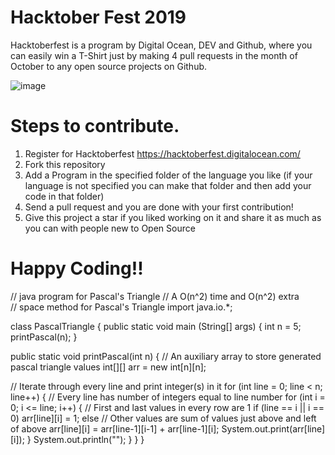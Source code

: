 # Hacktober Fest 2019
Hacktoberfest is a program by Digital Ocean, DEV and Github, where you can easily win a T-Shirt just by making 4 pull requests in the month of October to any open source projects on Github.

![image](https://user-images.githubusercontent.com/41102775/66319124-30589f00-e93a-11e9-9ff7-fdf03c09f9da.png)

# Steps to contribute.
1. Register for Hacktoberfest  https://hacktoberfest.digitalocean.com/
2. Fork this repository 
3. Add a Program in the specified folder of the language you like (if your language is not specified you can make that folder and then add your code in that folder)
4. Send a pull request and you are done with your first contribution!
5. Give this project a star if you liked working on it and share it as much as you can with people new to Open Source


# Happy Coding!!


// java program for Pascal's Triangle 
// A O(n^2) time and O(n^2) extra  
// space method for Pascal's Triangle 
import java.io.*; 
  
class PascalTriangle { 
    public static void main (String[] args) { 
        int n = 5; 
        printPascal(n); 
    } 
  
public static void printPascal(int n) 
{ 
// An auxiliary array to store generated pascal triangle values 
int[][] arr = new int[n][n];  
  
// Iterate through every line and print integer(s) in it 
for (int line = 0; line < n; line++) 
{ 
    // Every line has number of integers equal to line number 
    for (int i = 0; i <= line; i++) 
    { 
    // First and last values in every row are 1 
    if (line == i || i == 0) 
        arr[line][i] = 1; 
    else // Other values are sum of values just above and left of above 
        arr[line][i] = arr[line-1][i-1] + arr[line-1][i]; 
    System.out.print(arr[line][i]); 
    } 
    System.out.println(""); 
} 
} 
} 
